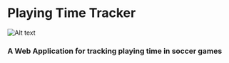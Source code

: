 # Playing Time Tracker

![Alt text](/assets/notfoundsoccerplayer.png?raw=true)

### A Web Application for tracking playing time in soccer games


